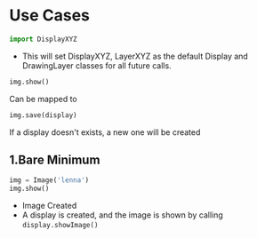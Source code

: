 Use Cases
=========
```python
import DisplayXYZ
```
+ This will set DisplayXYZ, LayerXYZ as the default Display and DrawingLayer classes for all future calls.

```python
img.show()
```
Can be mapped to
```python
img.save(display)
```
If a display doesn't exists, a new one will be created

## 1.Bare Minimum
```python
img = Image('lenna')
img.show()
```
+ Image Created
+ A display is created, and the image is shown by calling `display.showImage()`

